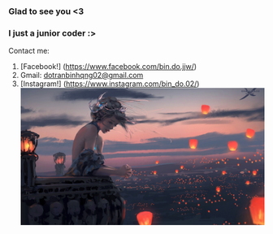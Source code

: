 ### Glad to see you <3
### I just a junior coder :>

Contact me:
1. [Facebook!] (https://www.facebook.com/bin.do.jjw/)
2. Gmail: dotranbinhqng02@gmail.com
3. [Instagram!] (https://www.instagram.com/bin_do.02/)
![image](https://github.com/dtrbinh/dtrbinh/blob/main/img/65d0d901c19d92bded2e1a0defa3b95e_original.jpg)
